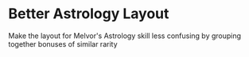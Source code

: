 # Better Astrology Layout
 Make the layout for Melvor's Astrology skill less confusing by grouping together bonuses of similar rarity
